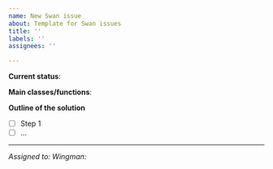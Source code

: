 ```yaml
---
name: New Swan issue
about: Template for Swan issues
title: ''
labels: ''
assignees: ''

---
```


**Current status**:

**Main classes/functions**:

**Outline of the solution**
- [ ] Step 1
- [ ] ...

----
*Assigned to:*
*Wingman:*
